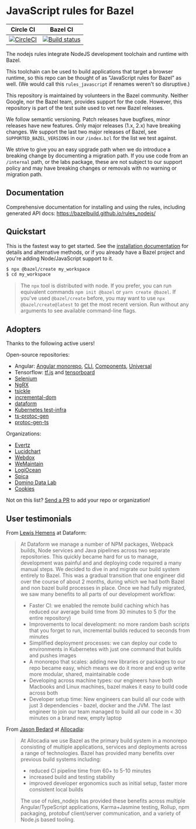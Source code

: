 # JavaScript rules for Bazel


Circle CI | Bazel CI
:---: | :---:
[![CircleCI](https://circleci.com/gh/bazelbuild/rules_nodejs/tree/stable.svg?style=svg)](https://circleci.com/gh/bazelbuild/rules_nodejs/tree/stable) | [![Build status](https://badge.buildkite.com/af1a592b39b11923ef0f523cbb223dd3dbd61629f8bc813c07.svg?branch=master)](https://buildkite.com/bazel/nodejs-rules-nodejs-postsubmit)

The nodejs rules integrate NodeJS development toolchain and runtime with Bazel.

This toolchain can be used to build applications that target a browser runtime,
so this repo can be thought of as "JavaScript rules for Bazel" as well. (We would call this `rules_javascript` if renames weren't so disruptive.)

This repository is maintained by volunteers in the Bazel community. Neither Google, nor the Bazel team, provides support for the code. However, this repository is part of the test suite used to vet new Bazel releases.

We follow semantic versioning. Patch releases have bugfixes, minor releases have new features. Only major releases (1.x, 2.x) have breaking changes. We support the last two major releases of Bazel, see `SUPPORTED_BAZEL_VERSIONS` in our `/index.bzl` for the list we test against.

We strive to give you an easy upgrade path when we do introduce a breaking change by documenting a migration path.
If you use code from an `/internal` path, or the labs package, these are not subject to our support policy and may have breaking changes or removals with no warning or migration path.

## Documentation

Comprehensive documentation for installing and using the rules, including generated API docs:
https://bazelbuild.github.io/rules_nodejs/

## Quickstart

This is the fastest way to get started.
See the [installation documentation](https://bazelbuild.github.io/rules_nodejs/install.html) for details and alternative methods, or if you already have a Bazel project and you're adding Node/JavaScript support to it.

```sh
$ npx @bazel/create my_workspace
$ cd my_workspace
```

> The `npx` tool is distributed with node. If you prefer, you can run equivalent commands `npm init @bazel` or `yarn create @bazel`.
> If you've used `@bazel/create` before, you may want to use `npx @bazel/create@latest` to get the most recent version.
> Run without any arguments to see available command-line flags.

## Adopters

Thanks to the following active users!

Open-source repositories:

- Angular: [Angular monorepo](https://github.com/angular/angular), [CLI](https://github.com/angular/angular-cli), [Components](https://github.com/angular/components), [Universal](https://github.com/angular/universal)
- Tensorflow: [tf.js](https://github.com/tensorflow/tfjs) and [tensorboard](https://github.com/tensorflow/tensorboard)
- [Selenium](https://github.com/SeleniumHQ/selenium)
- [NgRX](https://github.com/ngrx/platform)
- [tsickle](https://github.com/angular/tsickle)
- [incremental-dom](https://github.com/google/incremental-dom)
- [dataform](https://github.com/dataform-co/dataform)
- [Kubernetes test-infra](https://github.com/kubernetes/test-infra)
- [ts-protoc-gen](https://github.com/improbable-eng/ts-protoc-gen)
- [protoc-gen-ts](https://github.com/thesayyn/protoc-gen-ts)

Organizations:

- [Evertz](https://www.evertz.com)
- [Lucidchart](https://www.lucidchart.com)
- [Webdox](https://www.webdox.cl)
- [WeMaintain](https://www.wemaintain.com)
- [LogiOcean](https://www.logiocean.com)
- [Spica](https://spicaengine.com)
- [Domino Data Lab](https://www.dominodatalab.com/)
- [Cookies](https://cookies.co/)

Not on this list? [Send a PR](https://github.com/bazelbuild/rules_nodejs/edit/stable/README.md) to add your repo or organization!

## User testimonials

From [Lewis Hemens](https://github.com/lewish) at Dataform:

> At Dataform we manage a number of NPM packages, Webpack builds, Node services and Java pipelines across two separate repositories. This quickly became hard for us to manage, development was painful and and deploying code required a many manual steps. We decided to dive in and migrate our build system entirely to Bazel. This was a gradual transition that one engineer did over the course of about 2 months, during which we had both Bazel and non bazel build processes in place. Once we had fully migrated, we saw many benefits to all parts of our development workflow:
> - Faster CI: we enabled the remote build caching which has reduced our average build time from 30 minutes to 5 (for the entire repository)
> - Improvements to local development: no more random bash scripts that you forget to run, incremental builds reduced to seconds from minutes
> - Simplified deployment processes: we can deploy our code to environments in Kubernetes with just one command that builds and pushes images
> - A monorepo that scales: adding new libraries or packages to our repo became easy, which means we do it more and end up write more modular, shared, maintainable code
> - Developing across machine types: our engineers have both Macbooks and Linux machines, bazel makes it easy to build code across both
> - Developer setup time: New engineers can build all our code with just 3 dependencies - bazel, docker and the JVM. The last engineer to join our team managed to build all our code in < 30 minutes on a brand new, empty laptop

From [Jason Bedard](https://github.com/jbedard) at [Allocadia](https://www.allocadia.com):

> At Allocadia we use Bazel as the primary build system in a monorepo consisting of multiple applications, services and deployments across a range of technologies. Bazel has provided many benefits over previous build systems including:
> - reduced CI pipeline time from 60+ to 5-10 minutes
> - increased build and testing stability
> - improved developer ergonomics such as initial setup, faster more consistent local builds
>
> The use of rules_nodejs has provided these benefits across multiple Angular/TypeScript applications, Karma+Jasmine testing, Rollup, npm packaging, protobuf client/server communication, and a variety of Node.js based tooling.
